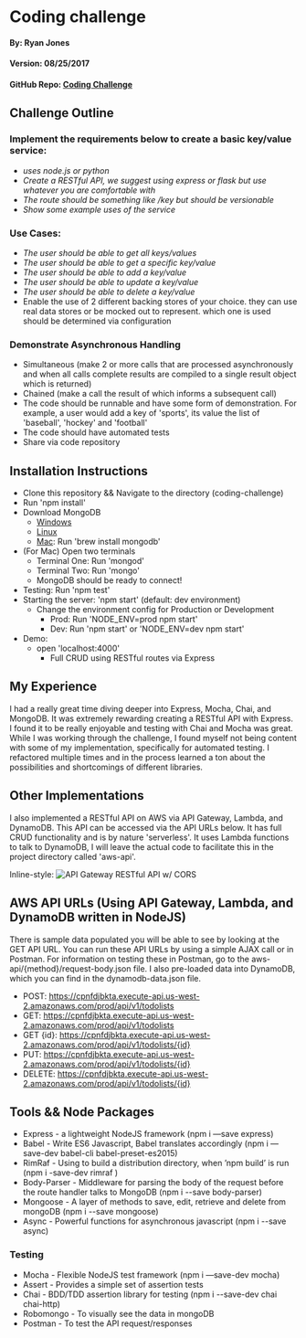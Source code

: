 # Coding challenge

#### By: Ryan Jones
#### Version: 08/25/2017
#### GitHub Repo: [Coding Challenge](https://github.com/znergy/coding-challenge)

## Challenge Outline
### Implement the requirements below to create a basic key/value service:
* _uses node.js or python_
* _Create a RESTful API, we suggest using express or flask but use whatever you are comfortable with_
* _The route should be something like /key but should be versionable_
* _Show some example uses of the service_

### Use Cases:
* _The user should be able to get all keys/values_
* _The user should be able to get a specific key/value_
* _The user should be able to add a key/value_
* _The user should be able to update a key/value_
* _The user should be able to delete a key/value_
* Enable the use of 2 different backing stores of your choice. they can use real data stores or be mocked out to represent. which one is used should be determined via configuration

### Demonstrate Asynchronous Handling
* Simultaneous (make 2 or more calls that are processed asynchronously and when all calls complete results are compiled to a single result object which is returned)
* Chained (make a call the result of which informs a subsequent call)
* The code should be runnable and have some form of demonstration. For example, a user would add a key of 'sports', its value the list of 'baseball', 'hockey' and 'football'
* The code should have automated tests
* Share via code repository

## Installation Instructions
* Clone this repository && Navigate to the directory (coding-challenge)
* Run 'npm install'
* Download MongoDB
  * [Windows](https://docs.mongodb.com/manual/tutorial/install-mongodb-on-windows/)
  * [Linux](https://docs.mongodb.com/manual/administration/install-on-linux/)
  * [Mac](https://docs.mongodb.com/manual/tutorial/install-mongodb-on-os-x/): Run 'brew install mongodb'
* (For Mac) Open two terminals
  * Terminal One: Run 'mongod'
  * Terminal Two: Run 'mongo'
  * MongoDB should be ready to connect!
* Testing: Run 'npm test'
* Starting the server: 'npm start' (default: dev environment)
  * Change the environment config for Production or Development
    * Prod: Run 'NODE_ENV=prod npm start'
    * Dev: Run 'npm start' or 'NODE_ENV=dev npm start'
* Demo:
  * open 'localhost:4000'
    * Full CRUD using RESTful routes via Express

## My Experience
I had a really great time diving deeper into Express, Mocha, Chai, and MongoDB. It was extremely rewarding creating a RESTful API with Express. I found it to be really enjoyable and testing with Chai and Mocha was great. While I was working through the challenge, I found myself not being content with some of my implementation, specifically for automated testing. I refactored multiple times and in the process learned a ton about the possibilities and shortcomings of different libraries.

## Other Implementations
I also implemented a RESTful API on AWS via API Gateway, Lambda, and DynamoDB. This API can be accessed via the API URLs below. It has full CRUD functionality and is by nature 'serverless'. It uses Lambda functions to talk to DynamoDB, I will leave the actual code to facilitate this in the project directory called 'aws-api'.

Inline-style:
![API Gateway RESTful API w/ CORS](http://imgur.com/a/Py5JB "AWS RESTful API")

## AWS API URLs (Using API Gateway, Lambda, and DynamoDB written in NodeJS)
There is sample data populated you will be able to see by looking at the GET API URL. You can run these API URLs by using a simple AJAX call or in Postman. For information on testing these in Postman, go to the aws-api/{method}/request-body.json file. I also pre-loaded data into DynamoDB, which you can find in the dynamodb-data.json file.
* POST: https://cpnfdjbkta.execute-api.us-west-2.amazonaws.com/prod/api/v1/todolists
* GET: https://cpnfdjbkta.execute-api.us-west-2.amazonaws.com/prod/api/v1/todolists
* GET {id}: https://cpnfdjbkta.execute-api.us-west-2.amazonaws.com/prod/api/v1/todolists/{id}
* PUT: https://cpnfdjbkta.execute-api.us-west-2.amazonaws.com/prod/api/v1/todolists/{id}
* DELETE: https://cpnfdjbkta.execute-api.us-west-2.amazonaws.com/prod/api/v1/todolists/{id}

## Tools && Node Packages
* Express - a lightweight NodeJS framework (npm i —save express)
* Babel - Write ES6 Javascript, Babel translates accordingly (npm i —save-dev babel-cli babel-preset-es2015)
* RimRaf - Using to build a distribution directory, when ’npm build’ is run (npm i -save-dev rimraf )
* Body-Parser - Middleware for parsing the body of the request before the route handler talks to MongoDB (npm i --save body-parser)
* Mongoose - A layer of methods to save, edit, retrieve and delete from mongoDB (npm i --save mongoose)
* Async - Powerful functions for asynchronous javascript (npm i --save async)

### Testing
* Mocha - Flexible NodeJS test framework (npm i —save-dev mocha)
* Assert - Provides a simple set of assertion tests
* Chai - BDD/TDD assertion library for testing (npm i --save-dev chai chai-http)
* Robomongo - To visually see the data in mongoDB
* Postman - To test the API request/responses
